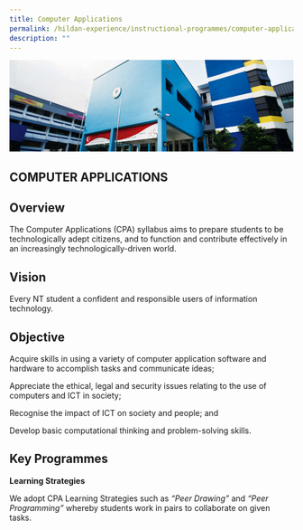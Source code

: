 ```yaml
---
title: Computer Applications
permalink: /hildan-experience/instructional-programmes/computer-applications/
description: ""
---
```

![](/images/Instructional%20Programmes/Computer%20Applications%20Banner.jpg)


COMPUTER APPLICATIONS
---------------------

Overview
--------

The Computer Applications (CPA) syllabus aims to prepare students to be technologically adept citizens, and to function and contribute effectively in an increasingly technologically-driven world.

Vision
------

Every NT student a confident and responsible users of information technology.

Objective
---------

Acquire skills in using a variety of computer application software and hardware to accomplish tasks and communicate ideas;

Appreciate the ethical, legal and security issues relating to the use of computers and ICT in society;

Recognise the impact of ICT on society and people; and

Develop basic computational thinking and problem-solving skills.

Key Programmes
--------------

**Learning Strategies**

We adopt CPA Learning Strategies such as _“Peer Drawing”_ and _“Peer Programming”_ whereby students work in pairs to collaborate on given tasks.